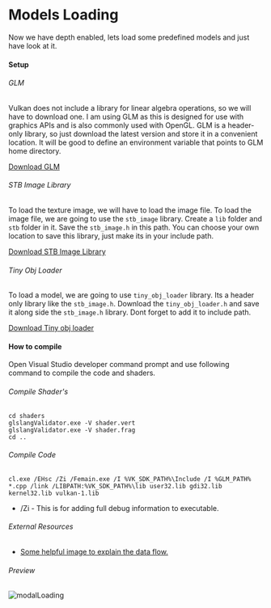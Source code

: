 Models Loading
==============

Now we have depth enabled, lets load some predefined models and just have look at it.

#### Setup

###### GLM

Vulkan does not include a library for linear algebra operations, so we will have to download one. I am using GLM as this is designed for use with graphics APIs and is also commonly used with OpenGL. GLM is a header-only library, so just download the latest version and store it in a convenient location. It will be good to define an environment variable that points to GLM home directory.

[Download GLM](https://github.com/g-truc/glm/releases)

###### STB Image Library

To load the texture image, we will have to load the image file. To load the image file, we are going to use the ```stb_image``` library. Create a ```lib``` folder and ```stb``` folder in it. Save the ```stb_image.h``` in this path.
You can choose your own location to save this library, just make its in your include path.

[Download STB Image Library](https://github.com/nothings/stb)

###### Tiny Obj Loader

To load a model, we are going to use ```tiny_obj_loader``` library. Its a header only library like the ```stb_image.h```. Download the ```tiny_obj_loader.h``` and save it along side the ```stb_image.h``` library. Dont forget to add it to include path.

[Download Tiny obj loader](https://github.com/syoyo/tinyobjloader)

#### How to compile

Open Visual Studio developer command prompt and use following command to compile the code and shaders.

###### Compile Shader's

```
cd shaders
glslangValidator.exe -V shader.vert
glslangValidator.exe -V shader.frag
cd ..
```

###### Compile Code

```
cl.exe /EHsc /Zi /Femain.exe /I %VK_SDK_PATH%\Include /I %GLM_PATH% *.cpp /link /LIBPATH:%VK_SDK_PATH%\lib user32.lib gdi32.lib kernel32.lib vulkan-1.lib
```

* /Zi - This is for adding full debug information to executable.

###### External Resources

* [Some helpful image to explain the data flow.](https://drive.google.com/file/d/0BzFnzUfh87rweHFVNTNnLVBaZzg/view)

###### Preview

![modalLoading][modalLoading-image]

<!-- Image declaration -->

[modalLoading-image]: ./preview/modalLoading.png "Texture Mapping"
